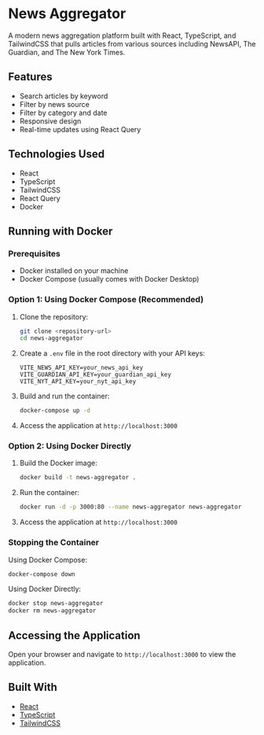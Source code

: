 # News Aggregator

A modern news aggregation platform built with React, TypeScript, and TailwindCSS that pulls articles from various sources including NewsAPI, The Guardian, and The New York Times.

## Features

- Search articles by keyword
- Filter by news source
- Filter by category and date
- Responsive design
- Real-time updates using React Query

## Technologies Used

- React
- TypeScript
- TailwindCSS
- React Query
- Docker

## Running with Docker

### Prerequisites

- Docker installed on your machine
- Docker Compose (usually comes with Docker Desktop)

### Option 1: Using Docker Compose (Recommended)

1. Clone the repository:
   ```bash
   git clone <repository-url>
   cd news-aggregator
   ```

2. Create a `.env` file in the root directory with your API keys:
   ```env
   VITE_NEWS_API_KEY=your_news_api_key
   VITE_GUARDIAN_API_KEY=your_guardian_api_key
   VITE_NYT_API_KEY=your_nyt_api_key
   ```

3. Build and run the container:
   ```bash
   docker-compose up -d
   ```

4. Access the application at `http://localhost:3000`

### Option 2: Using Docker Directly

1. Build the Docker image:
   ```bash
   docker build -t news-aggregator .
   ```

2. Run the container:
   ```bash
   docker run -d -p 3000:80 --name news-aggregator news-aggregator
   ```

3. Access the application at `http://localhost:3000`

### Stopping the Container

Using Docker Compose:
```bash
docker-compose down
```

Using Docker Directly:
```bash
docker stop news-aggregator
docker rm news-aggregator
```

## Accessing the Application

Open your browser and navigate to `http://localhost:3000` to view the application.

## Built With

- [React](https://reactjs.org/)
- [TypeScript](https://www.typescriptlang.org/)
- [TailwindCSS](https://tailwindcss.com/)

